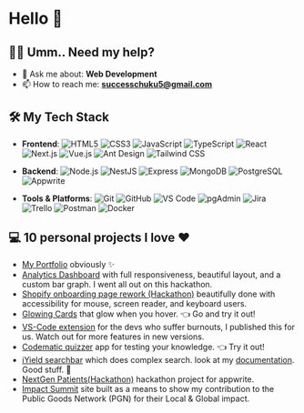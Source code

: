 # Hello 👋

## 👨‍💻 Umm.. Need my help?

- 💬 Ask me about: **Web Development**
- 📫 How to reach me: **successchuku5@gmail.com**

## 🛠 My Tech Stack

- **Frontend**: ![HTML5](https://img.shields.io/badge/-HTML5-E34F26?style=flat&logo=html5&logoColor=white) ![CSS3](https://img.shields.io/badge/-CSS3-1572B6?style=flat&logo=css3) ![JavaScript](https://img.shields.io/badge/-JavaScript-F7DF1E?style=flat&logo=javascript&logoColor=black) ![TypeScript](https://img.shields.io/badge/-TypeScript-3178C6?style=flat&logo=typescript&logoColor=white) ![React](https://img.shields.io/badge/-React-61DAFB?style=flat&logo=react&logoColor=black) ![Next.js](https://img.shields.io/badge/-Next.js-000000?style=flat&logo=next.js&logoColor=white) ![Vue.js](https://img.shields.io/badge/-Vue.js-4FC08D?style=flat&logo=vue.js&logoColor=white) ![Ant Design](https://img.shields.io/badge/-Ant%20Design-0170FE?style=flat&logo=ant-design&logoColor=white)
 ![Tailwind CSS](https://img.shields.io/badge/-Tailwind_CSS-38B2AC?style=flat&logo=tailwind-css&logoColor=white)
- **Backend**: ![Node.js](https://img.shields.io/badge/-Node.js-339933?style=flat&logo=nodedotjs&logoColor=white) ![NestJS](https://img.shields.io/badge/-NestJS-E0234E?style=flat&logo=nestjs&logoColor=white)
 ![Express](https://img.shields.io/badge/-Express-000000?style=flat&logo=express) ![MongoDB](https://img.shields.io/badge/-MongoDB-47A248?style=flat&logo=mongodb&logoColor=white) ![PostgreSQL](https://img.shields.io/badge/-PostgreSQL-336791?style=flat&logo=postgresql&logoColor=white) ![Appwrite](https://img.shields.io/badge/-Appwrite-FF6859?style=flat&logo=appwrite&logoColor=white)


- **Tools & Platforms**: ![Git](https://img.shields.io/badge/-Git-F05032?style=flat&logo=git&logoColor=white) ![GitHub](https://img.shields.io/badge/-GitHub-181717?style=flat&logo=github) ![VS Code](https://img.shields.io/badge/-VS%20Code-007ACC?style=flat&logo=visualstudiocode) ![pgAdmin](https://img.shields.io/badge/-pgAdmin-4169E1?style=flat)
 ![Jira](https://img.shields.io/badge/-Jira-0052CC?style=flat&logo=jira&logoColor=white) ![Trello](https://img.shields.io/badge/-Trello-0079BF?style=flat&logo=trello&logoColor=white) ![Postman](https://img.shields.io/badge/-Postman-FF6C37?style=flat&logo=postman&logoColor=white) ![Docker](https://img.shields.io/badge/-Docker-2496ED?style=flat&logo=docker&logoColor=white)


<!-- 

## 📈 GitHub Stats

![Your GitHub Stats](https://github-readme-stats.vercel.app/api?username=chukusuccess&show_icons=true&theme=radical)

-->


## 💻 10 personal projects I love ❤️

- [My Portfolio](https://chukusuccess.work) obviously ✨
- [Analytics Dashboard](https://analytics-dashboard-wine.vercel.app/) with full responsiveness, beautiful layout, and a custom bar graph. I went all out on this hackathon.
- [Shopify onboarding page rework (Hackathon)](https://shopify-ct.netlify.app/) beautifully done with accessibility for mouse, screen reader, and keyboard users.
- [Glowing Cards](https://glowingcards.netlify.app/) that glow when you hover. 👈 Go and try it out!
- [VS-Code extension](https://chukusuccess.work) for the devs who suffer burnouts, I published this for us. Watch out for more features in new versions.
- [Codematic quizzer](https://codematic-quizzer.vercel.app/) app for testing your knowledge. 👈 Try it out!
- [iYield searchbar](https://iyield-searchbar.vercel.app/) which does complex search. look at my [documentation](https://iyield-searchbar.vercel.app/). Good stuff. 🥹
- [NextGen Patients(Hackathon)](https://next-gen-patients.vercel.app/) hackathon project for appwrite.
- [Impact Summit](https://impactsummit.network/) site built as a means to show my contribution to the Public Goods Network (PGN) for their Local & Global impact.



